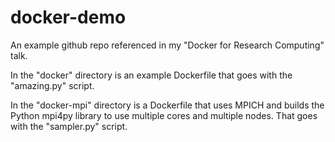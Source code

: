 # docker-demo

An example github repo referenced in my "Docker for Research
Computing" talk.

In the "docker" directory is an example Dockerfile that goes with the
"amazing.py" script.

In the "docker-mpi" directory is a Dockerfile that uses MPICH and
builds the Python mpi4py library to use multiple cores and multiple
nodes.  That goes with the "sampler.py" script.

